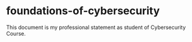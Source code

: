 # foundations-of-cybersecurity
This document is my professional statement as student of Cybersecurity Course.
